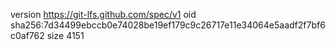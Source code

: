 version https://git-lfs.github.com/spec/v1
oid sha256:7d34499ebccb0e74028be19ef179c9c26717e11e34064e5aadf2f7bf6c0af762
size 4151
